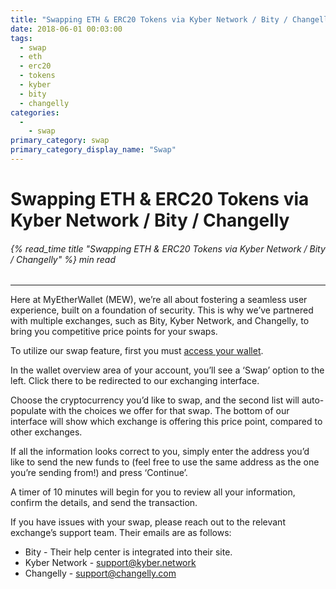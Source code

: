 ```yaml
---
title: "Swapping ETH & ERC20 Tokens via Kyber Network / Bity / Changelly"
date: 2018-06-01 00:03:00
tags:
  - swap
  - eth
  - erc20
  - tokens
  - kyber
  - bity
  - changelly
categories:
  - 
    - swap
primary_category: swap
primary_category_display_name: "Swap"
---
```


# __Swapping ETH & ERC20 Tokens via Kyber Network / Bity / Changelly__
###### {% read_time title "Swapping ETH & ERC20 Tokens via Kyber Network / Bity / Changelly" %} min read
***

Here at MyEtherWallet (MEW), we’re all about fostering a seamless user experience, built on a foundation of security. This is why we’ve partnered with multiple exchanges, such as Bity, Kyber Network, and Changelly, to bring you competitive price points for your swaps.

To utilize our swap feature, first you must [access your wallet](/@@@@@@/getting-started/how-to-access-your-wallet).

In the wallet overview area of your account, you’ll see a ‘Swap’ option to the left. Click there to be redirected to our exchanging interface.

Choose the cryptocurrency you’d like to swap, and the second list will auto-populate with the choices we offer for that swap. The bottom of our interface will show which exchange is offering this price point, compared to other exchanges.

If all the information looks correct to you, simply enter the address you’d like to send the new funds to (feel free to use the same address as the one you’re sending from!) and press ‘Continue’.

A timer of 10 minutes will begin for you to review all your information, confirm the details, and send the transaction.

If you have issues with your swap, please reach out to the relevant exchange’s support team. Their emails are as follows:

* Bity - Their help center is integrated into their site.
* Kyber Network - support@kyber.network
* Changelly - support@changelly.com